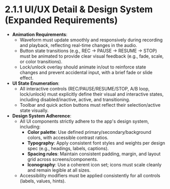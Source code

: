 # 2.1.1 UI/UX Detail & Design System (Expanded Requirements)

- **Animation Requirements**:
  - Waveform must update smoothly and responsively during recording and playback, reflecting real-time changes in the audio.
  - Button state transitions (e.g., REC → PAUSE → RESUME → STOP) must be animated to provide clear visual feedback (e.g., fade, scale, or color transitions).
  - Lock/unlock overlay should animate in/out to reinforce state changes and prevent accidental input, with a brief fade or slide effect.
- **UI State Enumeration**:
  - All interactive controls (REC/PAUSE/RESUME/STOP, A/B loop, lock/unlock) must explicitly define their visual and interactive states, including disabled/inactive, active, and transitioning.
  - Toolbar and quick action buttons must reflect their selection/active state visually.
- **Design System Adherence**:
  - All UI components strictly adhere to the app's design system, including:
    - **Color palette**: Use defined primary/secondary/background colors, with accessible contrast ratios.
    - **Typography**: Apply consistent font styles and weights per design spec (e.g., headings, labels, captions).
    - **Spacing rules**: Maintain consistent padding, margin, and layout grid across screens/components.
    - **Iconography**: Use a coherent icon set; icons must scale cleanly and remain legible at all sizes.
  - Accessibility modifiers must be applied consistently for all controls (labels, values, hints).
